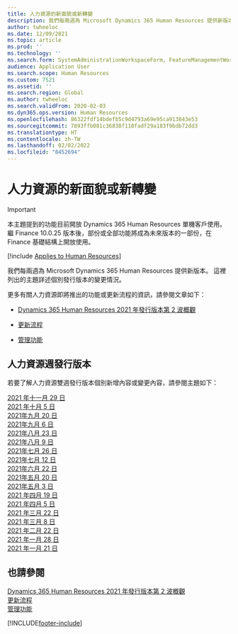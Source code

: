 ```yaml
---
title: 人力資源的新面貌或新轉變
description: 我們每兩週為 Microsoft Dynamics 365 Human Resources 提供新版本。 這裡列出的主題詳述每週的變更情況。
author: twheeloc
ms.date: 12/09/2021
ms.topic: article
ms.prod: ''
ms.technology: ''
ms.search.form: SystemAdministrationWorkspaceForm, FeatureManagementWorkspace
audience: Application User
ms.search.scope: Human Resources
ms.custom: 7521
ms.assetid: ''
ms.search.region: Global
ms.author: twheeloc
ms.search.validFrom: 2020-02-03
ms.dyn365.ops.version: Human Resources
ms.openlocfilehash: 86322fdf14bdefb5c9d4793a69e95ca913843e53
ms.sourcegitcommit: 7893ffb081c36838f110fadf29a183f9bdb72dd3
ms.translationtype: HT
ms.contentlocale: zh-TW
ms.lasthandoff: 02/02/2022
ms.locfileid: "8452694"
---
```

# <a name="whats-new-or-changed-in-human-resources"></a>人力資源的新面貌或新轉變

> [!IMPORTANT]
> 本主題提到的功能目前開放 Dynamics 365 Human Resources 單機客戶使用。 繼 Finance 10.0.25 版本後，部份或全部功能將成為未來版本的一部份，在 Finance 基礎結構上開放使用。  

[!include [Applies to Human Resources](../includes/applies-to-hr.md)]

我們每兩週為 Microsoft Dynamics 365 Human Resources 提供新版本。 這裡列出的主題詳述個別發行版本的變更情況。

更多有關人力資源即將推出的功能或更新流程的資訊，請參閱文章如下： 

- [Dynamics 365 Human Resources 2021 年發行版本第 2 波概觀](/dynamics365-release-plan/2021wave2/human-resources/dynamics365-human-resources/)

- [更新流程](hr-admin-setup-update-process.md)

- [管理功能](hr-admin-manage-features.md)

## <a name="human-resources-weekly-releases"></a>人力資源週發行版本

若要了解人力資源雙週發行版本個別新增內容或變更內容，請參閱主題如下：

[2021 年十一月 29 日](hr-whats-new-2021-11-29.md)<br>
[2021 年十月 5 日](hr-whats-new-2021-10-04.md)</br>
[2021年九月 20 日](hr-whats-new-2021-09-20.md)</br>
[2021年九月 6 日](hr-whats-new-2021-09-06.md)</br>
[2021年八月 23 日](hr-whats-new-2021-08-23.md)</br>
[2021年八月 9 日](hr-whats-new-2021-08-09.md)</br>
[2021年七月 26 日](hr-whats-new-2021-07-26.md)</br>
[2021年七月 12 日](hr-whats-new-2021-07-12.md)</br>
[2021年六月 22 日](hr-whats-new-2021-06-22.md)</br>
[2021年五月 20 日](hr-whats-new-2021-05-20.md)</br>
[2021年五月 3 日](hr-whats-new-2021-05-03.md)</br>
[2021 年四月 19 日](hr-whats-new-2021-04-19.md)</br>
[2021 年四月 5 日](hr-whats-new-2021-04-05.md)</br>
[2021 年三月 22 日](hr-whats-new-2021-03-22.md)</br>
[2021 年三月 8 日](hr-whats-new-2021-03-08.md)</br>
[2021 年二月 22 日](hr-whats-new-2021-02-22.md)</br>
[2021 年一月 28 日](hr-whats-new-2021-01-28.md)</br>
[2021 年一月 21 日](hr-whats-new-2021-01-21.md)</br>



## <a name="see-also"></a>也請參閱

[Dynamics 365 Human Resources 2021 年發行版本第 2 波概觀](/dynamics365-release-plan/2021wave2/human-resources/dynamics365-human-resources/)</br>
[更新流程](hr-admin-setup-update-process.md)</br>
[管理功能](hr-admin-manage-features.md)


[!INCLUDE[footer-include](../includes/footer-banner.md)]
